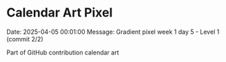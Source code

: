 # Calendar Art Pixel

Date: 2025-04-05 00:01:00
Message: Gradient pixel week 1 day 5 - Level 1 (commit 2/2)

Part of GitHub contribution calendar art
